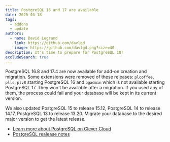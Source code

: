 ```yaml
---
title: PostgreSQL 16 and 17 are available
date: 2025-03-18
tags:
  - addons
  - update
authors:
  - name: David Legrand
    link: https://github.com/davlgd
    image: https://github.com/davlgd.png?size=40
description: It's time to prepare for PostgreSQL 18!
excludeSearch: true
---
```


PostgreSQL 16.8 and 17.4 are now available for add-on creation and migration. Some extensions were removed of these releases: `plcoffee`, `plls`, `plv8` starting PostgreSQL 16 and `pgadmin` which is not available starting PostgreSQL 17. They won't be available after a migration. If you used any of them, the process could fail and your database will be kept in its current version.

We also updated PostgreSQL 15 to release 15.12, PostgreSQL 14 to release 14.17, PostgreSQL 13 to release 13.20. Migrate your database to the desired major version to get the latest release.

* [Learn more about PostgreSQL on Clever Cloud](/developers/doc/addons/postgresql/)
* [PostgreSQL realease notes](https://www.postgresql.org/docs/release/)